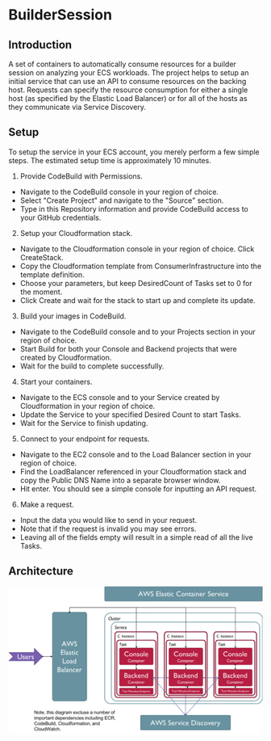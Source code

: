 # BuilderSession
## Introduction
A set of containers to automatically consume resources for a builder session on analyzing your ECS workloads. The project helps to setup an initial service that can use an API to consume resources on the backing host. Requests can specify the resource consumption for either a single host (as specified by the Elastic Load Balancer) or for all of the hosts as they communicate via Service Discovery.

## Setup
To setup the service in your ECS account, you merely perform a few simple steps. The estimated setup time is approximately 10 minutes.

1. Provide CodeBuild with Permissions.
  * Navigate to the CodeBuild console in your region of choice.
  * Select "Create Project" and navigate to the "Source" section.
  * Type in this Repository information and provide CodeBuild access to your GitHub credentials.
2. Setup your Cloudformation stack.
  * Navigate to the Cloudformation console in your region of choice. Click CreateStack.
  * Copy the Cloudformation template from ConsumerInfrastructure into the template definition.
  * Choose your parameters, but keep DesiredCount of Tasks set to 0 for the moment.
  * Click Create and wait for the stack to start up and complete its update.
3. Build your images in CodeBuild.
  * Navigate to the CodeBuild console and to your Projects section in your region of choice.
  * Start Build for both your Console and Backend projects that were created by Cloudformation.
  * Wait for the build to complete successfully.
4. Start your containers.
  * Navigate to the ECS console and to your Service created by Cloudformation in your region of choice.
  * Update the Service to your specified Desired Count to start Tasks.
  * Wait for the Service to finish updating.
5. Connect to your endpoint for requests.
  * Navigate to the EC2 console and to the Load Balancer section in your region of choice.
  * Find the LoadBalancer referenced in your Cloudformation stack and copy the Public DNS Name into a separate browser window.
  * Hit enter. You should see a simple console for inputting an API request.
6. Make a request.
  * Input the data you would like to send in your request.
  * Note that if the request is invalid you may see errors.
  * Leaving all of the fields empty will result in a simple read of all the live Tasks.

## Architecture

![Alt text](Architecture.png "High-Level Setup of ConsumerService")

